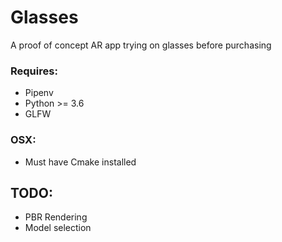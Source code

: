 # Glasses

A proof of concept AR app trying on glasses before purchasing

### Requires:
  - Pipenv
  - Python >= 3.6
  - GLFW

### OSX:
  - Must have Cmake installed

## TODO:
  - PBR Rendering
  - Model selection

